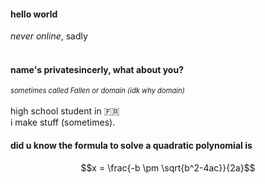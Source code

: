 <!-- <img src="https://raw.githubusercontent.com/privatesincerly/privatesincerly/a27f995472b77f261e2f940f2f9aee219d1cc307/.github/profile/images/user_lost_interest_!.png" align="right" width="48%"> -->

#### hello world
*never online*, sadly
<br><br>
<h4>name's privatesincerly, what about you?</h4>
<em style="font-size: 80%;">sometimes called Fallen or domain (idk why domain)</em>
<br><br>
high school student in 🇫🇷<br>
i make stuff (sometimes).


#### did u know the formula to solve a quadratic polynomial is
$$x = \frac{-b \pm \sqrt{b^2-4ac}}{2a}$$